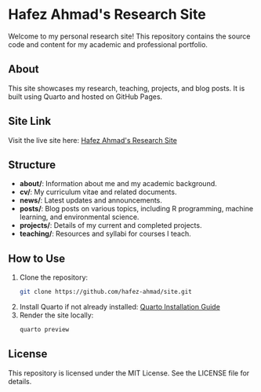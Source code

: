# Hafez Ahmad's Research Site

Welcome to my personal research site! This repository contains the source code and content for my academic and professional portfolio.

## About
This site showcases my research, teaching, projects, and blog posts. It is built using Quarto and hosted on GitHub Pages.

## Site Link
Visit the live site here: [Hafez Ahmad's Research Site](https://hafez-ahmad.github.io/site/)

## Structure
- **about/**: Information about me and my academic background.
- **cv/**: My curriculum vitae and related documents.
- **news/**: Latest updates and announcements.
- **posts/**: Blog posts on various topics, including R programming, machine learning, and environmental science.
- **projects/**: Details of my current and completed projects.
- **teaching/**: Resources and syllabi for courses I teach.

## How to Use
1. Clone the repository:
   ```bash
   git clone https://github.com/hafez-ahmad/site.git
   ```
2. Install Quarto if not already installed: [Quarto Installation Guide](https://quarto.org/docs/get-started/)
3. Render the site locally:
   ```bash
   quarto preview
   ```

## License
This repository is licensed under the MIT License. See the LICENSE file for details.